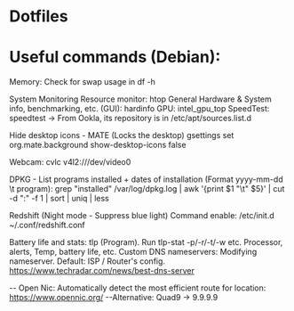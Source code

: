 # Dotfiles

# Useful commands (Debian):

Memory:
Check for swap usage in df -h

System Monitoring
Resource monitor: htop General Hardware & System info, benchmarking, etc. (GUI): hardinfo GPU: intel_gpu_top SpeedTest: speedtest -> From Ookla, its repository is in /etc/apt/sources.list.d

Hide desktop icons - MATE (Locks the desktop)
gsettings set org.mate.background show-desktop-icons false

Webcam:
cvlc v4l2:///dev/video0

DPKG - List programs installed + dates of installation
(Format yyyy-mm-dd \t program): grep "installed" /var/log/dpkg.log | awk '{print $1 "\t" $5}' | cut -d ":" -f 1 | sort | uniq | less

Redshift (Night mode - Suppress blue light)
Command enable: /etc/init.d ~/.conf/redshift.conf

Battery life and stats:
tlp (Program). Run tlp-stat -p/-r/-t/-w etc. Processor, alerts, Temp, battery life, etc.
Custom DNS nameservers:
Modifying nameserver. Default: ISP / Router's config. https://www.techradar.com/news/best-dns-server

-- Open Nic: Automatically detect the most efficient route for location: https://www.opennic.org/ --Alternative: Quad9 -> 9.9.9.9
